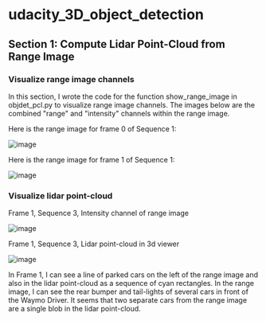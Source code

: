 # udacity_3D_object_detection

## Section 1: Compute Lidar Point-Cloud from Range Image

### Visualize range image channels

In this section, I wrote the code for the function show_range_image in objdet_pcl.py to visualize range image channels. The images below are the combined "range" and "intensity" channels within the range image.

Here is the range image for frame 0 of Sequence 1:

![image](https://user-images.githubusercontent.com/7365421/192066053-ba1f38c2-9d84-468b-bb80-906da45bed99.png)

Here is the range image for frame 1 of Sequence 1:

![image](https://user-images.githubusercontent.com/7365421/192066536-d3c6384f-3862-4f45-b26b-adc855db06f7.png)

### Visualize lidar point-cloud

Frame 1, Sequence 3, Intensity channel of range image

![image](https://user-images.githubusercontent.com/7365421/192069829-36fe9c20-b972-4b15-a1f5-9d49ed9d2664.png)

Frame 1, Sequence 3, Lidar point-cloud in 3d viewer

![image](https://user-images.githubusercontent.com/7365421/192069653-6b16ec9d-7c2e-4df1-8c12-0b54fcb6fea7.png)

In Frame 1, I can see a line of parked cars on the left of the range image and also in the lidar point-cloud as a sequence of cyan rectangles. In the range image, I can see the rear bumper and tail-lights of several cars in front of the Waymo Driver. It seems that two separate cars from the range image are a single blob in the lidar point-cloud.
